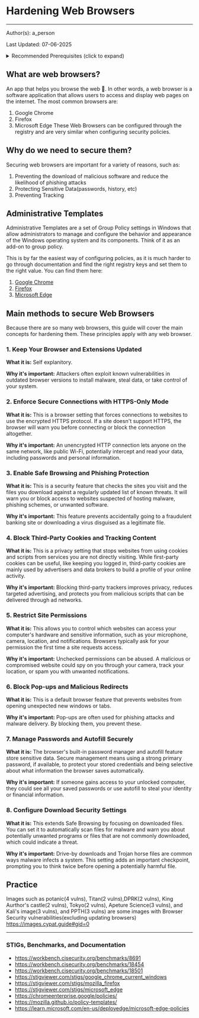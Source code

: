 # Hardening Web Browsers
___
Author(s): a_person

Last Updated: 07-06-2025

<details>
<summary>Recommended Prerequisites (click to expand)</summary>
- Basic knowledge of Windows  <br />
- Registry<br />
- Group Policy<br />
</details>

## What are web browsers?
An app that helps you browse the web 🤯. In other words, a web browser is a software application that allows users to access and display web pages on the internet. The most common browsers are:
1. Google Chrome
2. Firefox
3. Microsoft Edge
These Web Browsers can be configured through the registry and are very similar when configuring security policies.

## Why do we need to secure them?
Securing web browsers are important for a variety of reasons, such as:
1. Preventing the download of malicious software and reduce the likelihood of phishing attacks
2. Protecting Sensitive Data(passwords, history, etc) 
3. Preventing Tracking

## Administrative Templates
Administrative Templates are a set of Group Policy settings in Windows that allow administrators to manage and configure the behavior and appearance of the Windows operating system and its components. Think of it as an add-on to group policy.

This is by far the easiest way of configuring policies, as it is much harder to go through documentation and find the right registry keys and set them to the right value. You can find them here:
1. [Google Chrome](https://support.google.com/chrome/a/answer/187202#zippy=%2Cwindows)
2. [Firefox](https://github.com/mozilla/policy-templates/releases)
3. [Microsoft Edge](https://www.microsoft.com/en-us/edge/business/download?cs=1873324239&form=MA13FJ)

## Main methods to secure Web Browsers  
Because there are so many web browsers, this guide will cover the main concepts for hardening them. These principles apply with any web browser.

### 1. Keep Your Browser and Extensions Updated  
**What it is:** Self explanitory.

**Why it's important:** Attackers often exploit known vulnerabilities in outdated browser versions to install malware, steal data, or take control of your system.

### 2. Enforce Secure Connections with HTTPS-Only Mode  
**What it is:** This is a browser setting that forces connections to websites to use the encrypted HTTPS protocol. If a site doesn't support HTTPS, the browser will warn you before connecting or block the connection altogether.

**Why it's important:** An unencrypted HTTP connection lets anyone on the same network, like public Wi-Fi, potentially intercept and read your data, including passwords and personal information.

### 3. Enable Safe Browsing and Phishing Protection  
**What it is:** This is a security feature that checks the sites you visit and the files you download against a regularly updated list of known threats. It will warn you or block access to websites suspected of hosting malware, phishing schemes, or unwanted software.

**Why it's important:** This feature prevents accidentally going to a fraudulent banking site or downloading a virus disguised as a legitimate file. 

### 4. Block Third-Party Cookies and Tracking Content  
**What it is:** This is a privacy setting that stops websites from using cookies and scripts from services you are not directly visiting. While first-party cookies can be useful, like keeping you logged in, third-party cookies are mainly used by advertisers and data brokers to build a profile of your online activity.

**Why it's important:** Blocking third-party trackers improves privacy, reduces targeted advertising, and protects you from malicious scripts that can be delivered through ad networks.

### 5. Restrict Site Permissions  
**What it is:** This allows you to control which websites can access your computer's hardware and sensitive information, such as your microphone, camera, location, and notifications. Browsers typically ask for your permission the first time a site requests access.

**Why it's important:** Unchecked permissions can be abused. A malicious or compromised website could spy on you through your camera, track your location, or spam you with unwanted notifications.


### 6. Block Pop-ups and Malicious Redirects  
**What it is:** This is a default browser feature that prevents websites from opening unexpected new windows or tabs.

**Why it's important:** Pop-ups are often used for phishing attacks and malware delivery. By blocking them, you prevent these.

### 7. Manage Passwords and Autofill Securely  
**What it is:** The browser's built-in password manager and autofill feature store sensitive data. Secure management means using a strong primary password, if available, to protect your stored credentials and being selective about what information the browser saves automatically.

**Why it's important:** If someone gains access to your unlocked computer, they could see all your saved passwords or use autofill to steal your identity or financial information.

### 8. Configure Download Security Settings  
**What it is:** This extends Safe Browsing by focusing on downloaded files. You can set it to automatically scan files for malware and warn you about potentially unwanted programs or files that are not commonly downloaded, which could indicate a threat.

**Why it's important:** Drive-by downloads and Trojan horse files are common ways malware infects a system. This setting adds an important checkpoint, prompting you to think twice before opening a potentially harmful file.

## Practice
Images such as potanic(4 vulns), Titan(2 vulns),DPRK(2 vulns), King Aurthor's castle(2 vulns), Tokyo(2 vulns), Apeture Science(3 vulns), and Kali's image(3 vulns), and PPTH(3 vulns) are some images with Browser Security vulnerabilities(excluding updating browsers)
https://images.cypat.guide#gid=0

___
### STIGs, Benchmarks, and Documentation
- https://workbench.cisecurity.org/benchmarks/8691
- https://workbench.cisecurity.org/benchmarks/18454
- https://workbench.cisecurity.org/benchmarks/18501
- https://stigviewer.com/stigs/google_chrome_current_windows
- https://stigviewer.com/stigs/mozilla_firefox
- https://stigviewer.com/stigs/microsoft_edge
- https://chromeenterprise.google/policies/
- https://mozilla.github.io/policy-templates/
- https://learn.microsoft.com/en-us/deployedge/microsoft-edge-policies